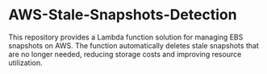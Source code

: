 # AWS-Stale-Snapshots-Detection
This repository provides a Lambda function solution for managing EBS snapshots on AWS. The function automatically deletes stale snapshots that are no longer needed, reducing storage costs and improving resource utilization.
